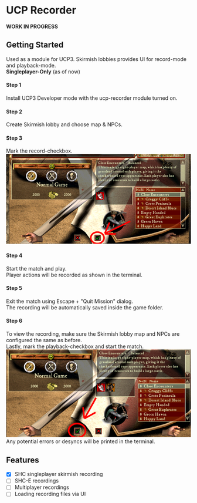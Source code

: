 # UCP Recorder 

**WORK IN PROGRESS**

## Getting Started
Used as a module for UCP3. Skirmish lobbies provides UI for record-mode and playback-mode.  
**Singleplayer-Only** (as of now)

#### Step 1
Install UCP3 Developer mode with the ucp-recorder module turned on.

#### Step 2
Create Skirmish lobby and choose map & NPCs.

#### Step 3
Mark the record-checkbox.
![record-checkbox](/img/step3.png)

#### Step 4
Start the match and play.  
Player actions will be recorded as shown in the terminal.

#### Step 5
Exit the match using Escape + "Quit Mission" dialog.  
The recording will be automatically saved inside the game folder.

#### Step 6
To view the recording, make sure the Skirmish lobby map and NPCs are configured the same as before.  
Lastly, mark the playback-checkbox and start the match.
![playback-checkbox](/img/step6.png)  
Any potential errors or desyncs will be printed in the terminal.

## Features

- [x] SHC singleplayer skirmish recording 
- [ ] SHC-E recordings
- [ ] Multiplayer recordings
- [ ] Loading recording files via UI 